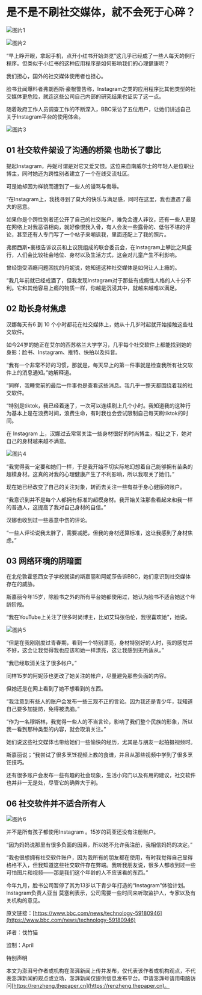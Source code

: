 # 是不是不刷社交媒体，就不会死于心碎？

![图片1](https://image.thepaper.cn/publish/interaction/image/4/871/114.jpg)

![图片2](https://imagepphcloud.thepaper.cn/pph/image/163/280/641.jpg)

“早上睁开眼，拿起手机，点开小红书开始浏览”这几乎已经成了一些人每天的例行程序。但类似于小红书的这种应用程序是如何影响我们的心理健康呢？

我们担心，国外的社交媒体使用者也担心。

脸书丑闻爆料者弗朗西斯·豪根警告称，Instagram之类的应用程序比其他类型的社交媒体更危险，就连这些公司自己内部的研究结果也证实了这一点。

随着政府工作人员调查工作的不断深入，BBC采访了五位用户，让她们讲述自己关于Instagram平台的使用体会。

![图片3](https://imagepphcloud.thepaper.cn/pph/image/163/280/642.jpg)

## 01 社交软件架设了沟通的桥梁 也助长了攀比

提起Instagram，丹妮可谓是对它又爱又恨。这位来自南威尔士的年轻人是位职业博主，同时她还为跨性别者建立了一个在线交流社区。

可是她却因为样貌而遭到了一些人的谩骂与侮辱。

“在Instagram上，我找寻到了莫大的快乐与满足感，同时在这里，我也遭遇了最大的恶意。

如果你是个跨性别者还公开了自己的社交账户，难免会遭人非议，还有一些人更是在网络上对我恶语相向，就好像恨我入骨，有人会发一些露骨的、低俗不堪的评论，甚至还有人专门写了一个帖子来嘲讽我，里面还配上了我的照片。

弗朗西斯•豪根告诉议员和上议院组成的联合委员会，在Instagram上攀比之风盛行，人们会比较社会地位、身材以及生活方式，这会对儿童产生不利影响。

曾经饱受酒瘾问题困扰的丹妮说，她知道这种社交媒体是如何让人上瘾的。

“我几年前就已经戒酒了，但我发现Instagram对于那些有成瘾性人格的人十分不利。它和其他容易上瘾的物质一样，你越是沉浸其中，就越来越难以满足。

## 02 助长身材焦虑

汉娜每天有6 到 10 个小时都花在社交媒体上，她从十几岁时起就开始接触这些社交软件。

如今24岁的她正在艾尔的西苏格兰大学学习，几乎每个社交软件上都能找到她的身影：脸书、Instagram、推特、快拍以及抖音。

“我有一个非常不好的习惯，那就是，每天早上的第一件事就是检查我所有社交软件上的消息通知。”她解释道。

“同样，我睡觉前的最后一件事也是查看这些消息。我几乎一整天都围绕着我的社交软件。

“特别是tiktok，我已经着迷了，一次可以连续刷上几个小时。我知道我的这种行为基本上是在浪费时间，浪费生命，有时我也会尝试限制自己每天刷tiktok的时间。

在 Instagram 上，汉娜过去常常关注一些身材很好的时尚博主，相比之下，她对自己的身材越来越不满意。

![图片4](https://imagepphcloud.thepaper.cn/pph/image/163/280/643.jpg)

“我觉得我一定要和她们一样，于是我开始不切实际地幻想着自己能够拥有苗条的超模身材。这真的对我的心理健康产生了不利影响，所以我取关了她们。”

现在她已经改变了自己的关注对象，转而去关注一些有益于身心健康的账户。

“我意识到并不是每个人都拥有标准的超模身材。我开始关注那些看起来和我一样的普通人，这提高了我对自己身材的自信。”

汉娜也收到过一些恶意中伤的评论。

“一些人评论说我太胖了，需要减肥，但我的身材还算标准，这让我感到了身材焦虑。”

## 03 网络环境的阴暗面

在北伦敦霍恩西女子学校就读的斯嘉丽和阿妮莎告诉BBC，她们意识到社交媒体存在的威胁。

斯嘉丽今年15岁，除脸书之外的所有平台她都使用过，她认为脸书不适合她这个年龄阶段。

“我在YouTube上关注了很多时尚博主，比如艾玛张伯伦，我很喜欢她”，她说。

![图片5](https://imagepphcloud.thepaper.cn/pph/image/163/280/646.jpg)

“但是在我刚刚度过青春期，看到一个特别漂亮，身材特别好的人时，我的感觉并不好，这会让我觉得我也应该和她一样漂亮，这让我感到无所适从。”

“我已经取消关注了很多帐户。”

同样15岁的阿妮莎也更改了她关注的帐户，尽量避免那些负面的内容。

但她还是在网上看到了她不想看到的东西。

“我注意到有些人的账户会发布一些三观不正的言论。因为我还是青少年，我知道自己要多加提防，免得被洗脑。”

“作为一名穆斯林，我觉得一些人的不当言论，影响了我们整个民族的形象，所以我一看到那种类型的内容，就会取消关注。”

她们说这些社交媒体也带给她们一些愉快的经历，尤其是与朋友一起拍摄视频时。

斯嘉丽说；“我尝试了很多烹饪视频上教的食谱，并且从那些视频中学到了很多烹饪技巧。

还有很多账户会发布一些有趣的社会现象，生活小窍门以及有用的建议，社交软件也并非一无是处，尽管它的确弊大于利。

## 06 社交软件并不适合所有人

![图片6](https://imagepphcloud.thepaper.cn/pph/image/163/280/647.jpg)

并不是所有孩子都使用Instagram 。15岁的莉亚还没有注册账户。

“因为妈妈说那里有很多负面的因素，所以她不允许我注册，我相信妈妈的决定。”

“我也很想拥有社交软件账户，因为我所有的朋友都在使用，有时我觉得自己显得格格不入，但我知道这些社交软件存在弊端。我听我朋友说，很多人都收到过一些可怕图片和视频——那是我们这个年龄的人不应该看的东西。”

今年九月，脸书公司暂停了其为13岁以下青少年打造的“Instagram”体验计划。Instagram负责人亚当 莫塞利表示，公司需要一些时间来听取监护人，专家以及有关机构的意见。

原文链接：[https://www.bbc.com/news/technology-59180946](https://www.bbc.com/news/technology-59180946)

译者：伐竹猫

监制：April

特别声明

本文为澎湃号作者或机构在澎湃新闻上传并发布，仅代表该作者或机构观点，不代表澎湃新闻的观点或立场，澎湃新闻仅提供信息发布平台。申请澎湃号请用电脑访问[https://renzheng.thepaper.cn](https://renzheng.thepaper.cn)。